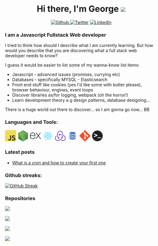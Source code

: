 <div align="center">
   <h1>Hi there, I'm George <img src="https://media.giphy.com/media/hvRJCLFzcasrR4ia7z/giphy.gif" width="25px"> </div>
<div align="center">
  <a href="https://github.com/Georgelinardis" target="_blank">
    <img alt="Github" src="https://img.shields.io/badge/GitHub-%2312100E.svg?&style=for-the-badge&logo=Github&logoColor=white" />
  </a>
  <a href="https://twitter.com/FreakingCode" target="_blank">
    <img alt="Twitter" src="https://img.shields.io/badge/twitter-%231DA1F2.svg?&style=for-the-badge&logo=twitter&logoColor=white" /></a>
  <a href="https://www.linkedin.com/in/georgelinardis/" target="_blank">
    <img alt="LinkedIn" src="https://img.shields.io/badge/linkedin-%230077B5.svg?&style=for-the-badge&logo=linkedin&logoColor=white" /></a>
</div>

### I am a Javascript Fullstack Web developer

I tried to think how should I describe what I am currently learning.
But how would you describe that you are discovering what a full stack web developer needs to know?

I guess it would be easier to list some of my wanna-know list items:

- Javascript - advanced issues (promises, currying etc)
- Databases - specifically MYSQL - Elasticsearch
- Front end stuff like cookies (yes I'd like some with butter please), browser behaviour, engines, event loops
- Discover libraries as/for logging, webpack (oh the horror!)
- Learn development theory e.g design patterns, database designing...

There is a huge world out there to discover... so I am gonna go now... BB 
<br>
### Languages and Tools:

<code><img height="37" src="https://raw.githubusercontent.com/github/explore/80688e429a7d4ef2fca1e82350fe8e3517d3494d/topics/javascript/javascript.png" alt="javascript"></code>
<code><img height="37" src="https://raw.githubusercontent.com/github/explore/80688e429a7d4ef2fca1e82350fe8e3517d3494d/topics/nodejs/nodejs.png" alt="nodejs"></code>
<code><img height="37" src="https://raw.githubusercontent.com/devicons/devicon/master/icons/express/express-original.svg" alt="expressjs"></code>
<code><img height="37" src="https://raw.githubusercontent.com/github/explore/80688e429a7d4ef2fca1e82350fe8e3517d3494d/topics/react/react.png" alt="react"></code>
<code><img height="37" src="https://raw.githubusercontent.com/github/explore/80688e429a7d4ef2fca1e82350fe8e3517d3494d/topics/redux/redux.png" alt="redux"></code>
<code><img height="37" src="https://raw.githubusercontent.com/github/explore/80688e429a7d4ef2fca1e82350fe8e3517d3494d/topics/sql/sql.png" alt="sql"></code>
<code><img height="37" src="https://raw.githubusercontent.com/devicons/devicon/master/icons/git/git-original.svg" alt="git"></code>
<code><img height="37" src="https://raw.githubusercontent.com/github/explore/80688e429a7d4ef2fca1e82350fe8e3517d3494d/topics/terminal/terminal.png" alt="terminal"></code>  
  
### Latest posts
<!-- BLOG-POST-LIST:START -->
- [What is a cron and how to create your first one](https://freakingcode.hashnode.dev/what-is-a-cron-and-how-to-create-your-first-one)
<!-- BLOG-POST-LIST:END -->

### Github streaks:
  
[![GitHub Streak](https://github-readme-streak-stats.herokuapp.com/?user=georgelinardis&theme=dark)](https://git.io/streak-stats)

### Repositories

<a href="https://github.com/georgelinardis/Boilerplate-project" title="Boilerplate project"><img height="115" src="https://github-readme-stats.vercel.app/api/pin/?username=Georgelinardis&repo=Boilerplate-project&theme=apprentice"></a>

<a href="https://github.com/georgelinardis/TD-challenge-project" title="TD challenge"><img height="115" src="https://github-readme-stats.vercel.app/api/pin/?username=Georgelinardis&repo=TD-challenge-project&theme=apprentice"></a>

<a href="https://github.com/georgelinardis/Aegean-Thesis-Management-System" title="Aegean thesis management system"><img height="115" src="https://github-readme-stats.vercel.app/api/pin/?username=Georgelinardis&repo=Aegean-Thesis-Management-System&theme=apprentice"></a>


<a href="https://github.com/georgelinardis/Freecodecamp-challenges" title="Freecodecamp challenges"><img height="115" src="https://github-readme-stats.vercel.app/api/pin/?username=Georgelinardis&repo=Freecodecamp-challenges&theme=apprentice"></a>

